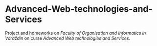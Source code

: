 # Advanced-Web-technologies-and-Services
Project and homeworks on *Faculty of Organisation and Informatics in Varaždin* on curse *Advanced Web technologies and Services*.
